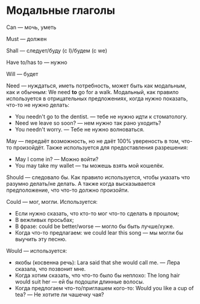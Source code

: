 # Модальные глаголы

Can — мочь, уметь

Must — должен

Shall — следует/буду (с I)/будем (с we)

Have to/has to — нужно

Will — будет

Need — нуждаться, иметь потребность, может быть как модальным, как и обычным: We need **to** go for a walk. Модальный, как правило используется в отрицательных предложениях, когда нужно показать, что-то не нужно делать:

* You needn't go to the dentist. — тебе не нужно идти к стоматологу.
* Need we leave so soon? — нем нужно так рано уходить?
* You needn't worry. — Тебе не нужно волноваться.

May — передаёт возможность, но не даёт 100% увереность в том, что-то произойдёт. Также используется для предоставления разрешения:

* May I come in? — Можно войти?
* You may take my wallet — ты можешь взять мой кошелёк.

Should — следовало бы. Как правило используется, чтобы указать что разумно делать/не делать. А также когда высказывается предположение, что что-то должно произойти.

Could — мог, могли. Используется:

* Если нужно сказать, что кто-то мог что-то сделать в прошлом;
* В вежливых просьбах;
* В фразе: could be better/worse — могло бы быть лучше/хуже.
* Когда что-то предлагаем: we could lear this song — мы могли бы выучить эту песню.

Would — используется:

* якобы (косвенна речь): Lara said that she would call me. — Лера сказала, что позвонит мне.
* Когда хотим сказать, что что-то было бы неплохо: The long hair would suit her — ей бы подошли длинные волосы.
* Когда предлогаем что-то/приглашем кого-то: Would you like a cup of tea? — Не хотите ли чашечку чая?

